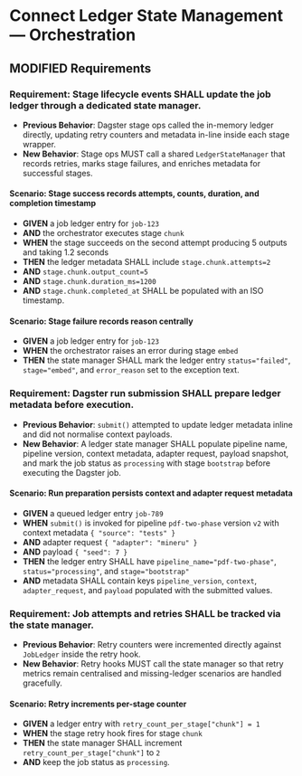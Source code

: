 # Connect Ledger State Management — Orchestration

## MODIFIED Requirements

### Requirement: Stage lifecycle events SHALL update the job ledger through a dedicated state manager.
- **Previous Behavior**: Dagster stage ops called the in-memory ledger directly, updating retry counters and metadata in-line inside each stage wrapper.
- **New Behavior**: Stage ops MUST call a shared `LedgerStateManager` that records retries, marks stage failures, and enriches metadata for successful stages.

#### Scenario: Stage success records attempts, counts, duration, and completion timestamp
- **GIVEN** a job ledger entry for `job-123`
- **AND** the orchestrator executes stage `chunk`
- **WHEN** the stage succeeds on the second attempt producing 5 outputs and taking 1.2 seconds
- **THEN** the ledger metadata SHALL include `stage.chunk.attempts=2`
- **AND** `stage.chunk.output_count=5`
- **AND** `stage.chunk.duration_ms=1200`
- **AND** `stage.chunk.completed_at` SHALL be populated with an ISO timestamp.

#### Scenario: Stage failure records reason centrally
- **GIVEN** a job ledger entry for `job-123`
- **WHEN** the orchestrator raises an error during stage `embed`
- **THEN** the state manager SHALL mark the ledger entry `status="failed"`, `stage="embed"`, and `error_reason` set to the exception text.

### Requirement: Dagster run submission SHALL prepare ledger metadata before execution.
- **Previous Behavior**: `submit()` attempted to update ledger metadata inline and did not normalise context payloads.
- **New Behavior**: A ledger state manager SHALL populate pipeline name, pipeline version, context metadata, adapter request, payload snapshot, and mark the job status as `processing` with stage `bootstrap` before executing the Dagster job.

#### Scenario: Run preparation persists context and adapter request metadata
- **GIVEN** a queued ledger entry `job-789`
- **WHEN** `submit()` is invoked for pipeline `pdf-two-phase` version `v2` with context metadata `{ "source": "tests" }`
- **AND** adapter request `{ "adapter": "mineru" }`
- **AND** payload `{ "seed": 7 }`
- **THEN** the ledger entry SHALL have `pipeline_name="pdf-two-phase"`, `status="processing"`, and `stage="bootstrap"`
- **AND** metadata SHALL contain keys `pipeline_version`, `context`, `adapter_request`, and `payload` populated with the submitted values.

### Requirement: Job attempts and retries SHALL be tracked via the state manager.
- **Previous Behavior**: Retry counters were incremented directly against `JobLedger` inside the retry hook.
- **New Behavior**: Retry hooks MUST call the state manager so that retry metrics remain centralised and missing-ledger scenarios are handled gracefully.

#### Scenario: Retry increments per-stage counter
- **GIVEN** a ledger entry with `retry_count_per_stage["chunk"] = 1`
- **WHEN** the stage retry hook fires for stage `chunk`
- **THEN** the state manager SHALL increment `retry_count_per_stage["chunk"]` to `2`
- **AND** keep the job status as `processing`.
